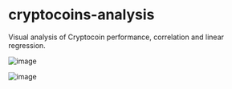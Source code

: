 # cryptocoins-analysis

Visual analysis of Cryptocoin performance, correlation and linear regression. 

![image](https://user-images.githubusercontent.com/71298635/106349130-693c2600-6299-11eb-821e-2efbd46fab43.png)

![image](https://user-images.githubusercontent.com/71298635/106349151-a6081d00-6299-11eb-99fd-ad680f2ed406.png)
